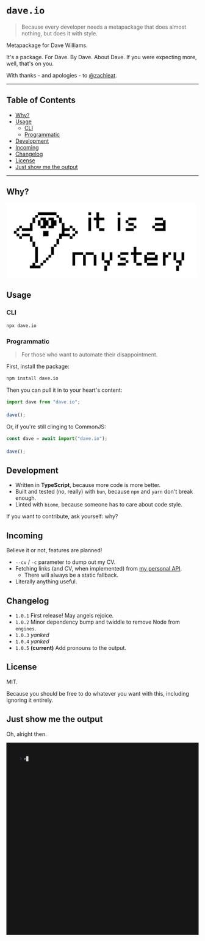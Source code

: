 # `dave.io`

> Because every developer needs a metapackage that does almost nothing, but does it with style.

Metapackage for Dave Williams.

It's a package. For Dave. By Dave. About Dave. If you were expecting more, well, that's on you.

With thanks - and apologies - to [@zachleat](https://github.com/zachleat).

---

## Table of Contents

- [Why?](#why)
- [Usage](#usage)
  - [CLI](#cli)
  - [Programmatic](#programmatic)
- [Development](#development)
- [Incoming](#incoming)
- [Changelog](#changelog)
- [License](#license)
- [Just show me the output](#just-show-me-the-output)

---

## Why?

![it is a mystery](assets/mystery.webp)

## Usage

### CLI

```sh
npx dave.io
```

### Programmatic

> For those who want to automate their disappointment.

First, install the package:

```bash
npm install dave.io
```

Then you can pull it in to your heart's content:

```js
import dave from "dave.io";

dave();
```

Or, if you're still clinging to CommonJS:

```js
const dave = await import("dave.io");

dave();
```

## Development

- Written in **TypeScript**, because more code is more better.
- Built and tested (no, really) with `bun`, because  `npm` and `yarn` don't break enough.
- Linted with `biome`, because someone has to care about code style.

If you want to contribute, ask yourself: why?

## Incoming

Believe it or not, features are planned!

- `--cv` / `-c` parameter to dump out my CV.
- Fetching links (and CV, when implemented) from [my personal API](https://github.com/daveio/api.dave.io).
  - There will always be a static fallback.
- Literally anything useful.

## Changelog

- `1.0.1` First release! May angels rejoice.
- `1.0.2` Minor dependency bump and twiddle to remove Node from `engines`.
- `1.0.3` _yanked_
- `1.0.4` _yanked_
- `1.0.5` **(current)** Add pronouns to the output.

## License

MIT.

Because you should be free to do whatever you want with this, including ignoring it entirely.

## Just show me the output

Oh, alright then.

![Output](assets/npm.webp)
